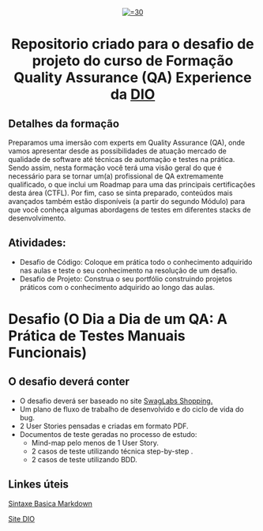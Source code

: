 <div  align = "center">
  
[![](https://hermes.dio.me/tracks/46ac522b-ff3e-4f73-b473-cfe634c26dac.png "=30")](https://web.dio.me/track/formacao-quality-assurance-experience?tab=about)

# Repositorio criado para o desafio de projeto do curso de Formação Quality Assurance (QA) Experience da [DIO](https://www.dio.me/)

</div>


## Detalhes da formação

Preparamos uma imersão com experts em Quality Assurance (QA), onde vamos apresentar desde as possibilidades de atuação mercado de qualidade de software até técnicas de automação e testes na prática. Sendo assim, nesta formação você terá uma visão geral do que é necessário para se tornar um(a) profissional de QA extremamente qualificado, o que inclui um Roadmap para uma das principais certificações desta área (CTFL). Por fim, caso se sinta preparado, conteúdos mais avançados também estão disponíveis (a partir do segundo Módulo) para que você conheça algumas abordagens de testes em diferentes stacks de desenvolvimento.

## Atividades:
- Desafio de Código: Coloque em prática todo o conhecimento adquirido nas aulas e teste o seu conhecimento na resolução de um desafio.
- Desafio de Projeto: Construa o seu portfólio construindo projetos práticos com o conhecimento adquirido ao longo das aulas.


# Desafio (O Dia a Dia de um QA: A Prática de Testes Manuais Funcionais)

## O desafio deverá conter

- O desafio deverá ser baseado no site [SwagLabs Shopping.](https://www.saucedemo.com/)
- Um plano de fluxo de trabalho de desenvolvido e do ciclo de vida do bug.
- 2 User Stories pensadas e criadas em formato PDF.
- Documentos de teste geradas no processo de estudo:
  - Mind-map pelo menos de 1 User Story.
  - 2 casos de teste utilizando técnica step-by-step .
  - 2 casos de teste utilizando BDD.

 
## Linkes úteis
[Sintaxe Basica Markdown](https://www.markdownguide.org/basic-syntax/)

[Site DIO](https://www.dio.me/)
